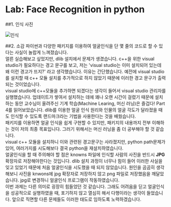 Lab: Face Recognition in python
=======================
##1. 인식 사진

![인식](https://user-images.githubusercontent.com/50646904/98507981-ffb40900-22a1-11eb-917c-a108f8f6bf72.PNG)


##2. 소감
파이썬과 다양한 패키지를 이용하여 얼굴인식을 단 몇 줄의 코드로 할 수 있다는 사실이 놀랍게 느껴졌습니다.     
얼른 실습해보고 싶었지만, dlib 설치에서 문제가 생겼습니다. c++을 위한 visual studio가 필요하다는 경고 문구를 보고, 저는 'visual studio는 이미 설치되어 있는데 왜 이런 경고가 뜨지?' 라고 생각했습니다. 이유는 간단했습니다. 예전에 visual studio를 설치할 때 c++ 모듈 설치를 추가적으로 하지 않았기 때문에 이러한 경고 문구가 출력되는 것이었습니다.    
visual studio에 c++모듈을 추가하면 되겠다는 생각이 들어서 visual studio 관리자를 실행했습니다. 업데이트가 쌓여서 설치하는 데에 꽤나 오랜 시간이 걸렸기 때문에 설치하는 동안 교수님이 올려주신 기계 학습(Machine Learing, 머신 러닝)은 즐겁다! Part 4를 읽어보았습니다.    dlib를 이용한 얼굴 인식 원리와 인물의 얼굴 각도가 달라졌을 때도 인식할 수 있도록 랜드마크라는 기법을 사용한다는 것을 배웠습니다.    
패키지를 이용하면 얼굴 인식을 쉽게 구현할 수 있지만, 패키지의 내용까지 전부 이해하는 것이 저의 최종 목표입니다. 그러기 위해서는 머신 러닝을 좀 더 공부해야 할 것 같습니다.    
visual c++ 모듈을 설치하니 이와 관련된 경고문구는 사라졌지만, python path문제가 있어, 여러가지를 시도해보다 결국 python을 재설치하였습니다.    
얼굴인식을 할 때 주의해야 할 점은 knowns 파일에 인식할 사람의 사진을 반드시 **JPG** 확장자로 저장해야한다는 것입니다. dlib 설치 과정이 너무나 힘이 들어 이러한 사실을 잊고 있었기 때문에 처음 얼굴인식을 시도했을 때 되지 않았습니다. 원인을 곰곰히 생각해보니 사진을 knwons에 jpg 확장자로 저장하지 않고 png 파일로 저장했음을 깨달았습니다. jpg로 변경하니 얼굴인식 프로그램이 작동하였습니다.     
이번 과제는 다른 의미로 굉장히 힘들었던 것 같습니다. 그래도 어려움을 딛고 얼굴인식을 성공적으로 실행하였을 때, 포기하지 않고 열심히 해서 다행이라는 생각이 들었습니다. 앞으로 직면할 다른 문제들도 이러한 태도로 임하도록 노력하겠습니다. 
